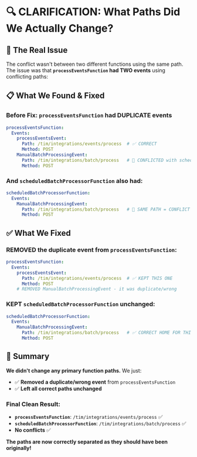 # 🔍 CLARIFICATION: What Paths Did We Actually Change?

## **🎯 The Real Issue**

The conflict wasn't between two different functions using the same path. The issue was that **`processEventsFunction` had TWO events** using conflicting paths:

## **📋 What We Found & Fixed**

### **Before Fix: `processEventsFunction` had DUPLICATE events**
```yaml
processEventsFunction:
  Events:
    processEventsEvent:
      Path: /tim/integrations/events/process  # ✅ CORRECT
      Method: POST
    ManualBatchProcessingEvent:
      Path: /tim/integrations/batch/process   # 🚨 CONFLICTED with scheduledBatchProcessorFunction
      Method: POST
```

### **And `scheduledBatchProcessorFunction` also had:**
```yaml
scheduledBatchProcessorFunction:
  Events:
    ManualBatchProcessingEvent:
      Path: /tim/integrations/batch/process   # 🚨 SAME PATH = CONFLICT
      Method: POST
```

## **✅ What We Fixed**

### **REMOVED the duplicate event from `processEventsFunction`:**
```yaml
processEventsFunction:
  Events:
    processEventsEvent:
      Path: /tim/integrations/events/process  # ✅ KEPT THIS ONE
      Method: POST
    # REMOVED ManualBatchProcessingEvent - it was duplicate/wrong
```

### **KEPT `scheduledBatchProcessorFunction` unchanged:**
```yaml
scheduledBatchProcessorFunction:
  Events:
    ManualBatchProcessingEvent:
      Path: /tim/integrations/batch/process   # ✅ CORRECT HOME FOR THIS
      Method: POST
```

## **🎯 Summary**

**We didn't change any primary function paths.** We just:
- ✅ **Removed a duplicate/wrong event** from `processEventsFunction`
- ✅ **Left all correct paths unchanged**

### **Final Clean Result:**
- **`processEventsFunction`**: `/tim/integrations/events/process` ✅
- **`scheduledBatchProcessorFunction`**: `/tim/integrations/batch/process` ✅
- **No conflicts** ✅

**The paths are now correctly separated as they should have been originally!**
